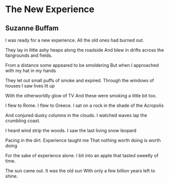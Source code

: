 # The New Experience
## Suzanne Buffam
I was ready for a new experience.
All the old ones had burned out.

They lay in little ashy heaps along the roadside
And blew in drifts across the fairgrounds and fields.

From a distance some appeared to be smoldering
But when I approached with my hat in my hands

They let out small puffs of smoke and expired.
Through the windows of houses I saw lives lit up

With the otherworldly glow of TV
And these were smoking a little bit too.

I flew to Rome. I flew to Greece.
I sat on a rock in the shade of the Acropolis

And conjured dusky columns in the clouds.
I watched waves lap the crumbling coast.

I heard wind strip the woods.
I saw the last living snow leopard

Pacing in the dirt. Experience taught me
That nothing worth doing is worth doing

For the sake of experience alone.
I bit into an apple that tasted sweetly of time.

The sun came out. It was the old sun
With only a few billion years left to shine.